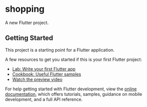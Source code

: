 # shopping

A new Flutter project.

## Getting Started

This project is a starting point for a Flutter application.

A few resources to get you started if this is your first Flutter project:

- [Lab: Write your first Flutter app](https://docs.flutter.dev/get-started/codelab)
- [Cookbook: Useful Flutter samples](https://docs.flutter.dev/cookbook)
- [Watch the preview video](assets/video.mp4)

For help getting started with Flutter development, view the
[online documentation](https://docs.flutter.dev/), which offers tutorials,
samples, guidance on mobile development, and a full API reference.

